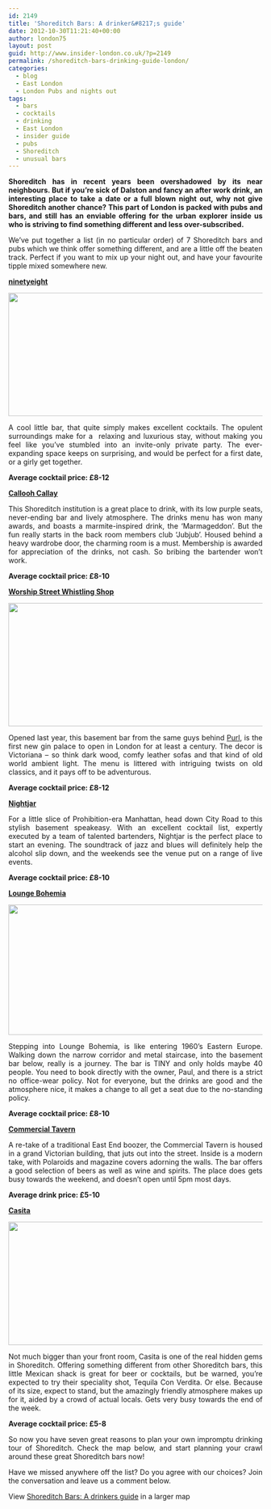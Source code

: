 ```yaml
---
id: 2149
title: 'Shoreditch Bars: A drinker&#8217;s guide'
date: 2012-10-30T11:21:40+00:00
author: london75
layout: post
guid: http://www.insider-london.co.uk/?p=2149
permalink: /shoreditch-bars-drinking-guide-london/
categories:
  - blog
  - East London
  - London Pubs and nights out
tags:
  - bars
  - cocktails
  - drinking
  - East London
  - insider guide
  - pubs
  - Shoreditch
  - unusual bars
---
```

<p style="text-align: justify">
  <strong>Shoreditch has in recent years been overshadowed by its near neighbours. But if you&#8217;re sick of Dalston and fancy an after work drink, an interesting place to take a date or a full blown night out, why not give Shoreditch another chance? This part of London is packed with pubs and bars, and still has an enviable offering for the urban explorer inside us who is striving to find something different and less over-subscribed.</strong>
</p>

<p style="text-align: justify">
  We&#8217;ve put together a list (in no particular order) of 7 Shoreditch bars and pubs which we think offer something different, and are a little off the beaten track. Perfect if you want to mix up your night out, and have your favourite tipple mixed somewhere new.
</p>

<p style="text-align: justify">
  <span style="text-decoration: underline"><strong><a href="http://ninetyeight-bar-lounge.com/index.html">ninetyeight</a></strong></span>
</p>

<p style="text-align: justify">
  <a href="http://www.insider-london.co.uk/wp-content/uploads/2012/10/ninetyeight_bar_lounge_shoreditch_london_51.jpg"><img class="alignnone size-full wp-image-2193" src="http://www.insider-london.co.uk/wp-content/uploads/2012/10/ninetyeight_bar_lounge_shoreditch_london_51.jpg" alt="" width="569" height="244" /></a>
</p>

<p style="text-align: justify">
  A cool little bar, that quite simply makes excellent cocktails. The opulent surroundings make for a  relaxing and luxurious stay, without making you feel like you&#8217;ve stumbled into an invite-only private party. The ever-expanding space keeps on surprising, and would be perfect for a first date, or a girly get together.
</p>

<p style="text-align: justify">
  <strong>Average cocktail price: £8-12</strong>
</p>

<p style="text-align: justify">
  <span style="text-decoration: underline"><strong><a href="http://www.calloohcallaybar.com/the-bar/">Callooh Callay</a></strong></span>
</p>

<p style="text-align: justify">
  This Shoreditch institution is a great place to drink, with its low purple seats, never-ending bar and lively atmosphere. The drinks menu has won many awards, and boasts a marmite-inspired drink, the &#8216;Marmageddon&#8217;. But the fun really starts in the back room members club &#8216;Jubjub&#8217;. Housed behind a heavy wardrobe door, the charming room is a must. Membership is awarded for appreciation of the drinks, not cash. So bribing the bartender won&#8217;t work.
</p>

<p style="text-align: justify">
  <strong>Average cocktail price: £8-10</strong>
</p>

<p style="text-align: justify">
  <span style="text-decoration: underline"><strong><a href="http://www.whistlingshop.com/">Worship Street Whistling Shop</a></strong></span>
</p>

<p style="text-align: justify">
  <strong></strong><a href="http://www.insider-london.co.uk/wp-content/uploads/2012/10/london-shoreditch-drinking-whistling-shop1.jpg"><img class="alignnone size-full wp-image-2192" src="http://www.insider-london.co.uk/wp-content/uploads/2012/10/london-shoreditch-drinking-whistling-shop1.jpg" alt="" width="569" height="244" /></a>
</p>

<p style="text-align: justify">
  Opened last year, this basement bar from the same guys behind <a href="http://www.purl-london.com/">Purl</a>, is the first new gin palace to open in London for at least a century. The decor is Victoriana &#8211; so think dark wood, comfy leather sofas and that kind of old world ambient light. The menu is littered with intriguing twists on old classics, and it pays off to be adventurous.
</p>

<p style="text-align: justify">
  <strong>Average cocktail price: £8-12</strong>
</p>

<p style="text-align: justify">
  <span style="text-decoration: underline"><strong><a href="http://www.barnightjar.com/">Nightjar</a></strong></span>
</p>

<p style="text-align: justify">
  For a little slice of Prohibition-era Manhattan, head down City Road to this stylish basement speakeasy. With an excellent cocktail list, expertly executed by a team of talented bartenders, Nightjar is the perfect place to start an evening. The soundtrack of jazz and blues will definitely help the alcohol slip down, and the weekends see the venue put on a range of live events.
</p>

<p style="text-align: justify">
  <strong>Average cocktail price: £8-10</strong>
</p>

<p style="text-align: justify">
  <span style="text-decoration: underline"><strong><a href="http://www.loungebohemia.com/">Lounge Bohemia</a></strong></span>
</p>

<p style="text-align: justify">
  <a href="http://www.insider-london.co.uk/wp-content/uploads/2012/10/shoreditch-drinking-london-lounge-bohemia1.jpg"><img class="alignnone size-full wp-image-2194" src="http://www.insider-london.co.uk/wp-content/uploads/2012/10/shoreditch-drinking-london-lounge-bohemia1.jpg" alt="" width="569" height="258" /></a>
</p>

<p style="text-align: justify">
  Stepping into Lounge Bohemia, is like entering 1960&#8217;s Eastern Europe. Walking down the narrow corridor and metal staircase, into the basement bar below, really is a journey. The bar is TINY and only holds maybe 40 people. You need to book directly with the owner, Paul, and there is a strict no office-wear policy. Not for everyone, but the drinks are good and the atmosphere nice, it makes a change to all get a seat due to the no-standing policy.
</p>

<p style="text-align: justify">
  <strong>Average cocktail price: £8-10</strong>
</p>

<p style="text-align: justify">
  <span style="text-decoration: underline"><strong>Commercial Tavern</strong></span>
</p>

<p style="text-align: justify">
  A re-take of a traditional East End boozer, the Commercial Tavern is housed in a grand Victorian building, that juts out into the street. Inside is a modern take, with Polaroids and magazine covers adorning the walls. The bar offers a good selection of beers as well as wine and spirits. The place does gets busy towards the weekend, and doesn&#8217;t open until 5pm most days.
</p>

<p style="text-align: justify">
  <strong>Average drink price: £5-10</strong>
</p>

<p style="text-align: justify">
  <span style="text-decoration: underline"><strong><a href="https://www.facebook.com/casita.bar?ref=ts">Casita</a></strong></span>
</p>

<p style="text-align: justify">
  <a href="http://www.insider-london.co.uk/wp-content/uploads/2012/10/shoreditch-drinking-london-Casita1.jpg"><img class="alignnone size-full wp-image-2195" src="http://www.insider-london.co.uk/wp-content/uploads/2012/10/shoreditch-drinking-london-Casita1.jpg" alt="" width="569" height="244" /></a>
</p>

<p style="text-align: justify">
  Not much bigger than your front room, Casita is one of the real hidden gems in Shoreditch. Offering something different from other Shoreditch bars, this little Mexican shack is great for beer or cocktails, but be warned, you&#8217;re expected to try their speciality shot, Tequila Con Verdita. Or else. Because of its size, expect to stand, but the amazingly friendly atmosphere makes up for it, aided by a crowd of actual locals. Gets very busy towards the end of the week.
</p>

<p style="text-align: justify">
  <strong>Average cocktail price: £5-8</strong>
</p>

<p style="text-align: justify">
  So now you have seven great reasons to plan your own impromptu drinking tour of Shoreditch. Check the map below, and start planning your crawl around these great Shoreditch bars now!
</p>

<p style="text-align: justify">
  Have we missed anywhere off the list? Do you agree with our choices? Join the conversation and leave us a comment below.
</p>

View [Shoreditch Bars: A drinkers guide](https://maps.google.co.uk/maps/ms?msa=0&msid=205971115563774476197.0004cccd82834645cc0f1&hl=en&ie=UTF8&t=m&ll=51.523377,-0.079458&spn=0.004673,0.012188&z=16&source=embed) in a larger map